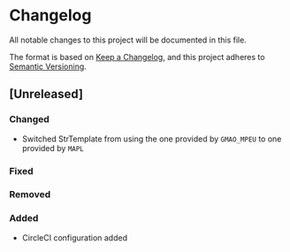 # Changelog

All notable changes to this project will be documented in this file.

The format is based on [Keep a Changelog](https://keepachangelog.com/en/1.0.0/),
and this project adheres to [Semantic Versioning](https://semver.org/spec/v2.0.0.html).

## [Unreleased]

### Changed

- Switched StrTemplate from using the one provided by `GMAO_MPEU` to one provided by `MAPL`
### Fixed
### Removed
### Added

- CircleCI configuration added
